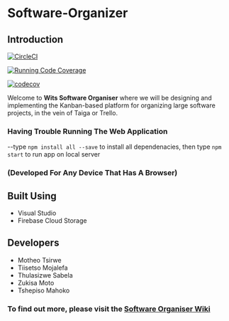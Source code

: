 # Software-Organizer

## Introduction

[![CircleCI](https://dl.circleci.com/status-badge/img/gh/Software-Designers-69/Software-Organizer/tree/main.svg?style=svg)](https://dl.circleci.com/status-badge/redirect/gh/Software-Designers-69/Software-Organizer/tree/main)

[![Running Code Coverage](https://github.com/Software-Designers-69/Software-Organizer/actions/workflows/codecov.yml/badge.svg?branch=main)](https://github.com/Software-Designers-69/Software-Organizer/actions/workflows/codecov.yml)

[![codecov](https://codecov.io/gh/Software-Designers-69/Software-Organizer/branch/main/graph/badge.svg?token=PN62VNAJH3)](https://codecov.io/gh/Software-Designers-69/Software-Organizer)

Welcome to **Wits Software Organiser** where we will be designing and implementing the Kanban-based platform
for organizing large software projects, in the vein of Taiga or Trello.

### Having Trouble Running The Web Application

--type `npm install all --save` to install all dependenacies,
  then type `npm start` to run app on local server
  
### (Developed For Any Device That Has A Browser)
        

## Built Using

* Visual Studio
* Firebase Cloud Storage

## Developers

* Motheo Tsirwe
* Tiisetso Mojalefa
* Thulasizwe Sabela
* Zukisa Moto
* Tshepiso Mahoko


### To find out more, please visit the [Software Organiser Wiki](https://github.com/Software-Designers-69/Software-Organizer/wiki)
